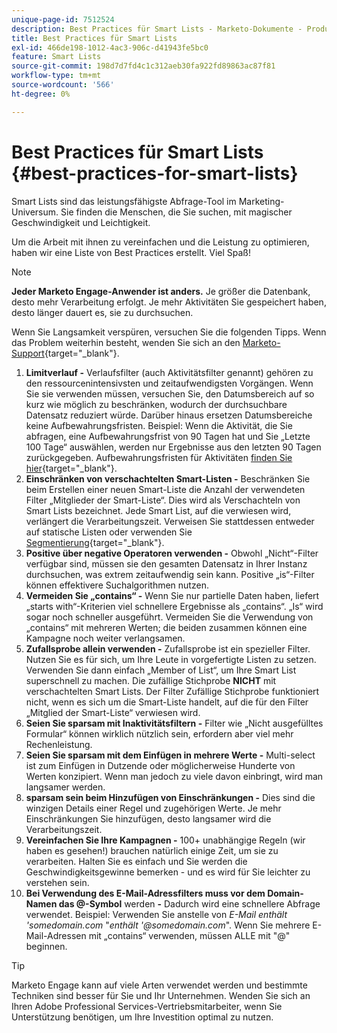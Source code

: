 ```yaml
---
unique-page-id: 7512524
description: Best Practices für Smart Lists - Marketo-Dokumente - Produktdokumentation
title: Best Practices für Smart Lists
exl-id: 466de198-1012-4ac3-906c-d41943fe5bc0
feature: Smart Lists
source-git-commit: 198d7d7fd4c1c312aeb30fa922fd89863ac87f81
workflow-type: tm+mt
source-wordcount: '566'
ht-degree: 0%

---
```


# Best Practices für Smart Lists {#best-practices-for-smart-lists}

Smart Lists sind das leistungsfähigste Abfrage-Tool im Marketing-Universum. Sie finden die Menschen, die Sie suchen, mit magischer Geschwindigkeit und Leichtigkeit.

Um die Arbeit mit ihnen zu vereinfachen und die Leistung zu optimieren, haben wir eine Liste von Best Practices erstellt. Viel Spaß!

>[!NOTE]
>
>**Jeder Marketo Engage-Anwender ist anders.** Je größer die Datenbank, desto mehr Verarbeitung erfolgt. Je mehr Aktivitäten Sie gespeichert haben, desto länger dauert es, sie zu durchsuchen.
>
>Wenn Sie Langsamkeit verspüren, versuchen Sie die folgenden Tipps. Wenn das Problem weiterhin besteht, wenden Sie sich an den [Marketo-Support](https://nation.marketo.com/t5/Support/ct-p/Support){target="_blank"}.

1. **Limitverlauf -** Verlaufsfilter (auch Aktivitätsfilter genannt) gehören zu den ressourcenintensivsten und zeitaufwendigsten Vorgängen. Wenn Sie sie verwenden müssen, versuchen Sie, den Datumsbereich auf so kurz wie möglich zu beschränken, wodurch der durchsuchbare Datensatz reduziert würde. Darüber hinaus ersetzen Datumsbereiche keine Aufbewahrungsfristen. Beispiel: Wenn die Aktivität, die Sie abfragen, eine Aufbewahrungsfrist von 90 Tagen hat und Sie „Letzte 100 Tage“ auswählen, werden nur Ergebnisse aus den letzten 90 Tagen zurückgegeben. Aufbewahrungsfristen für Aktivitäten [finden Sie hier](https://nation.marketo.com/t5/knowledgebase/marketo-activities-data-retention-policy/ta-p/251480){target="_blank"}.
1. **Einschränken von verschachtelten Smart-Listen -** Beschränken Sie beim Erstellen einer neuen Smart-Liste die Anzahl der verwendeten Filter „Mitglieder der Smart-Liste“. Dies wird als Verschachteln von Smart Lists bezeichnet. Jede Smart List, auf die verwiesen wird, verlängert die Verarbeitungszeit. Verweisen Sie stattdessen entweder auf statische Listen oder verwenden Sie [Segmentierung](/help/marketo/product-docs/personalization/segmentation-and-snippets/segmentation/create-a-segmentation.md){target="_blank"}.
1. **Positive über negative Operatoren verwenden -** Obwohl „Nicht“-Filter verfügbar sind, müssen sie den gesamten Datensatz in Ihrer Instanz durchsuchen, was extrem zeitaufwendig sein kann. Positive „is“-Filter können effektivere Suchalgorithmen nutzen.
1. **Vermeiden Sie „contains“ -** Wenn Sie nur partielle Daten haben, liefert „starts with“-Kriterien viel schnellere Ergebnisse als „contains“. „Is“ wird sogar noch schneller ausgeführt. Vermeiden Sie die Verwendung von „contains“ mit mehreren Werten; die beiden zusammen können eine Kampagne noch weiter verlangsamen.
1. **Zufallsprobe allein verwenden -** Zufallsprobe ist ein spezieller Filter. Nutzen Sie es für sich, um Ihre Leute in vorgefertigte Listen zu setzen. Verwenden Sie dann einfach „Member of List“, um Ihre Smart List superschnell zu machen. Die zufällige Stichprobe **NICHT** mit verschachtelten Smart Lists. Der Filter Zufällige Stichprobe funktioniert nicht, wenn es sich um die Smart-Liste handelt, auf die für den Filter „Mitglied der Smart-Liste“ verwiesen wird.
1. **Seien Sie sparsam mit Inaktivitätsfiltern -** Filter wie „Nicht ausgefülltes Formular“ können wirklich nützlich sein, erfordern aber viel mehr Rechenleistung.
1. **Seien Sie sparsam mit dem Einfügen in mehrere Werte -** Multi-select ist zum Einfügen in Dutzende oder möglicherweise Hunderte von Werten konzipiert. Wenn man jedoch zu viele davon einbringt, wird man langsamer werden.
1. **sparsam sein beim Hinzufügen von Einschränkungen -** Dies sind die winzigen Details einer Regel und zugehörigen Werte. Je mehr Einschränkungen Sie hinzufügen, desto langsamer wird die Verarbeitungszeit.
1. **Vereinfachen Sie Ihre Kampagnen -** 100+ unabhängige Regeln (wir haben es gesehen!) brauchen natürlich einige Zeit, um sie zu verarbeiten. Halten Sie es einfach und Sie werden die Geschwindigkeitsgewinne bemerken - und es wird für Sie leichter zu verstehen sein.
1. **Bei Verwendung des E-Mail-Adressfilters muss vor dem Domain-Namen das @-Symbol** werden **-** Dadurch wird eine schnellere Abfrage verwendet. Beispiel: Verwenden Sie anstelle von _E-Mail enthält &#39;somedomain.com_ &quot;_enthält &#39;@somedomain.com_&quot;. Wenn Sie mehrere E-Mail-Adressen mit „contains“ verwenden, müssen ALLE mit &quot;@&quot; beginnen.

>[!TIP]
>
>Marketo Engage kann auf viele Arten verwendet werden und bestimmte Techniken sind besser für Sie und Ihr Unternehmen. Wenden Sie sich an Ihren Adobe Professional Services-Vertriebsmitarbeiter, wenn Sie Unterstützung benötigen, um Ihre Investition optimal zu nutzen.

